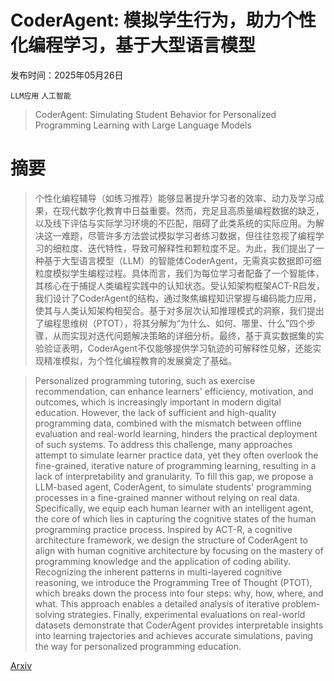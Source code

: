# CoderAgent: 模拟学生行为，助力个性化编程学习，基于大型语言模型

发布时间：2025年05月26日

`LLM应用` `人工智能`

> CoderAgent: Simulating Student Behavior for Personalized Programming Learning with Large Language Models

# 摘要

> 个性化编程辅导（如练习推荐）能够显著提升学习者的效率、动力及学习成果，在现代数字化教育中日益重要。然而，充足且高质量编程数据的缺乏，以及线下评估与实际学习环境的不匹配，阻碍了此类系统的实际应用。为解决这一难题，尽管许多方法尝试模拟学习者练习数据，但往往忽视了编程学习的细粒度、迭代特性，导致可解释性和颗粒度不足。为此，我们提出了一种基于大型语言模型（LLM）的智能体CoderAgent，无需真实数据即可细粒度模拟学生编程过程。具体而言，我们为每位学习者配备了一个智能体，其核心在于捕捉人类编程实践中的认知状态。受认知架构框架ACT-R启发，我们设计了CoderAgent的结构，通过聚焦编程知识掌握与编码能力应用，使其与人类认知架构相契合。基于对多层次认知推理模式的洞察，我们提出了编程思维树（PTOT），将其分解为“为什么、如何、哪里、什么”四个步骤，从而实现对迭代问题解决策略的详细分析。最终，基于真实数据集的实验验证表明，CoderAgent不仅能够提供学习轨迹的可解释性见解，还能实现精准模拟，为个性化编程教育的发展奠定了基础。

> Personalized programming tutoring, such as exercise recommendation, can enhance learners' efficiency, motivation, and outcomes, which is increasingly important in modern digital education. However, the lack of sufficient and high-quality programming data, combined with the mismatch between offline evaluation and real-world learning, hinders the practical deployment of such systems. To address this challenge, many approaches attempt to simulate learner practice data, yet they often overlook the fine-grained, iterative nature of programming learning, resulting in a lack of interpretability and granularity. To fill this gap, we propose a LLM-based agent, CoderAgent, to simulate students' programming processes in a fine-grained manner without relying on real data. Specifically, we equip each human learner with an intelligent agent, the core of which lies in capturing the cognitive states of the human programming practice process. Inspired by ACT-R, a cognitive architecture framework, we design the structure of CoderAgent to align with human cognitive architecture by focusing on the mastery of programming knowledge and the application of coding ability. Recognizing the inherent patterns in multi-layered cognitive reasoning, we introduce the Programming Tree of Thought (PTOT), which breaks down the process into four steps: why, how, where, and what. This approach enables a detailed analysis of iterative problem-solving strategies. Finally, experimental evaluations on real-world datasets demonstrate that CoderAgent provides interpretable insights into learning trajectories and achieves accurate simulations, paving the way for personalized programming education.

[Arxiv](https://arxiv.org/abs/2505.20642)
